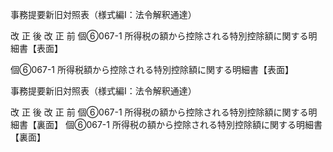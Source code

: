 事務提要新旧対照表（様式編I：法令解釈通達）


改 正 後 改 正 前
個⑥067-1 所得税の額から控除される特別控除額に関する明細書【表面】


個⑥067-1 所得税額から控除される特別控除額に関する明細書【表面】


事務提要新旧対照表（様式編I：法令解釈通達）


改 正 後 改 正 前
個⑥067-1 所得税の額から控除される特別控除額に関する明細書【裏面】 個⑥067-1 所得税の額から控除される特別控除額に関する明細書【裏面】